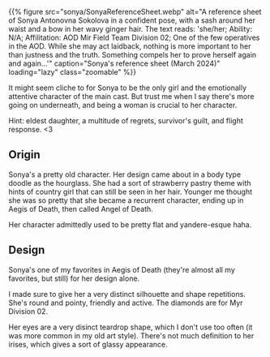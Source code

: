 <!---->
{{% figure
    src="sonya/SonyaReferenceSheet.webp"
    alt="A reference sheet of Sonya Antonovna Sokolova in a confident pose, with a sash around her waist and a bow in her wavy ginger hair. The text reads: 'she/her; Ability: N/A; Affilitation: AOD Mir Field Team Division 02; One of the few operatives in the AOD. While she may act laidback, nothing is more important to her than justness and the truth. Something compels her to prove herself again and again...'"
    caption="Sonya's reference sheet (March 2024)"
    loading="lazy"
    class="zoomable"
%}}

It might seem cliche to for Sonya to be the only girl and the emotionally attentive character
of the main cast. But trust me when I say there's more going on underneath, and being a woman
is crucial to her character.

Hint: eldest daughter, a multitude of regrets, survivor's guilt, and flight response.
<span class="secondary"><3</span>

## Origin

Sonya's a pretty old character. Her design came about in a body type doodle as the hourglass.
She had a sort of strawberry pastry theme with hints of country girl that can still be
seen in her hair. Younger me thought she was so pretty that she became a recurrent character,
ending up in Aegis of Death, then called Angel of Death.

Her character admittedly used to be pretty flat and yandere-esque haha.

## Design

Sonya's one of my favorites in Aegis of Death (they're almost all my favorites, but still)
for her design alone.

I made sure to give her a very distinct silhouette and shape repetitions. She's round and
pointy, friendly and active. The diamonds are for Myr Division 02.

Her eyes are a very disinct teardrop shape, which I don't use too often (it was more common
in my old art style). There's not much definition to her irises, which gives a sort of glassy
appearance.
